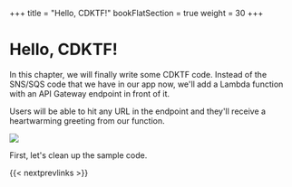 +++
title = "Hello, CDKTF!"
bookFlatSection = true
weight = 30
+++

# Hello, CDKTF!

In this chapter, we will finally write some CDKTF code. Instead of the SNS/SQS
code that we have in our app now, we'll add a Lambda function with an API
Gateway endpoint in front of it.

Users will be able to hit any URL in the endpoint and they'll receive a
heartwarming greeting from our function.

![](/images/hello-arch.png)

First, let's clean up the sample code.

{{< nextprevlinks >}}